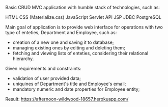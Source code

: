 Basic CRUD MVC application with humble stack of technologies, such as:

HTML
CSS (Materialize.css)
JavaScript
Servlet API
JSP
JDBC
PostgreSQL

Main goal of application is to provide web interface for operations with two type of enteties, Department and Employee, such as:

- creation of a new one and saving it to database;
- managing existing ones by editing and deleting them;
- fetching and viewing lists of enteties, considering their relational hierarchy.

Given requirements and constraints:

- validation of user provided data;
- uniquines of Department's title and Employee's email;
- mandatory numeric and date properties for Employee entity;

Result: https://afternoon-wildwood-18657.herokuapp.com/
